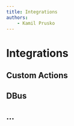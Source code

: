 ```yaml
---
title: Integrations
authors:
    - Kamil Prusko
---
```


# Integrations

## Custom Actions

## DBus

## ...
